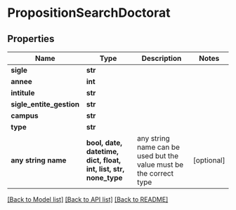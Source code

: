# PropositionSearchDoctorat


## Properties
Name | Type | Description | Notes
------------ | ------------- | ------------- | -------------
**sigle** | **str** |  | 
**annee** | **int** |  | 
**intitule** | **str** |  | 
**sigle_entite_gestion** | **str** |  | 
**campus** | **str** |  | 
**type** | **str** |  | 
**any string name** | **bool, date, datetime, dict, float, int, list, str, none_type** | any string name can be used but the value must be the correct type | [optional]

[[Back to Model list]](../README.md#documentation-for-models) [[Back to API list]](../README.md#documentation-for-api-endpoints) [[Back to README]](../README.md)


